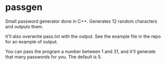 # passgen
Small password generator done in C++. Generates 12 random characters and outputs them.

It'll also overwrite pass.txt with the output. See the example file in the repo for an example of output.

You can pass the program a number between 1 and 31, and it'll generate that many passwords for you. The default is 5.
